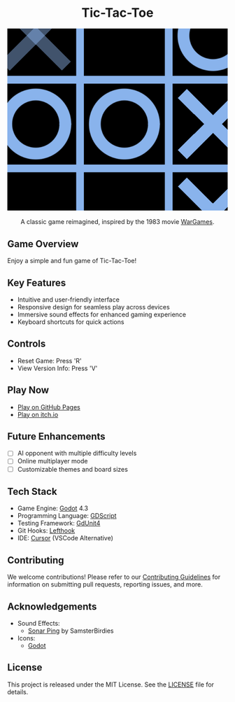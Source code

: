 <div align="center">

# Tic-Tac-Toe

<img src="./docs/images/Screenshot 2024-09-27 at 11.47.48.png">

A classic game reimagined, inspired by the 1983 movie [WarGames](https://en.wikipedia.org/wiki/WarGames).

</div>

## Game Overview

Enjoy a simple and fun game of Tic-Tac-Toe!

## Key Features

- Intuitive and user-friendly interface
- Responsive design for seamless play across devices
- Immersive sound effects for enhanced gaming experience
- Keyboard shortcuts for quick actions

## Controls

- Reset Game: Press 'R'
- View Version Info: Press 'V'

## Play Now

- [Play on GitHub Pages](https://joshuafolkken.github.io/tic-tac-toe/)
- [Play on itch.io](https://joshuafolkken.itch.io/tic-tac-toe/)

## Future Enhancements

- [ ] AI opponent with multiple difficulty levels
- [ ] Online multiplayer mode
- [ ] Customizable themes and board sizes

## Tech Stack

- Game Engine: [Godot](https://godotengine.org/) 4.3
- Programming Language: [GDScript](https://docs.godotengine.org/en/stable/tutorials/scripting/gdscript/index.html)
- Testing Framework: [GdUnit4](https://github.com/MikeSchulze/gdUnit4)
- Git Hooks: [Lefthook](https://github.com/evilmartians/lefthook)
- IDE: [Cursor](https://www.cursor.com/) (VSCode Alternative)

## Contributing

We welcome contributions! Please refer to our [Contributing Guidelines](CONTRIBUTING.md) for information on submitting pull requests, reporting issues, and more.

## Acknowledgements

- Sound Effects:
  - [Sonar Ping](https://pixabay.com/sound-effects/sonar-ping-95840/) by SamsterBirdies
- Icons:
  - [Godot](https://godotengine.org/)

## License

This project is released under the MIT License. See the [LICENSE](LICENSE) file for details.
